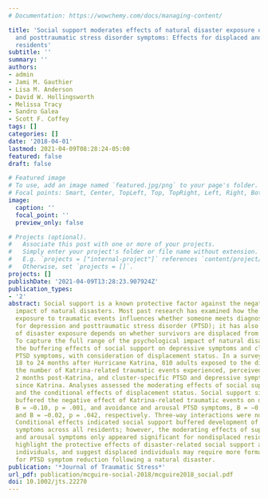 ```yaml
---
# Documentation: https://wowchemy.com/docs/managing-content/

title: 'Social support moderates effects of natural disaster exposure on depression
  and posttraumatic stress disorder symptoms: Effects for displaced and nondisplaced
  residents'
subtitle: ''
summary: ''
authors:
- admin
- Jami M. Gauthier
- Lisa M. Anderson
- David W. Hollingsworth
- Melissa Tracy
- Sandro Galea
- Scott F. Coffey
tags: []
categories: []
date: '2018-04-01'
lastmod: 2021-04-09T08:28:24-05:00
featured: false
draft: false

# Featured image
# To use, add an image named `featured.jpg/png` to your page's folder.
# Focal points: Smart, Center, TopLeft, Top, TopRight, Left, Right, BottomLeft, Bottom, BottomRight.
image:
  caption: ''
  focal_point: ''
  preview_only: false

# Projects (optional).
#   Associate this post with one or more of your projects.
#   Simply enter your project's folder or file name without extension.
#   E.g. `projects = ["internal-project"]` references `content/project/deep-learning/index.md`.
#   Otherwise, set `projects = []`.
projects: []
publishDate: '2021-04-09T13:28:23.907924Z'
publication_types:
- '2'
abstract: Social support is a known protective factor against the negative psychological
  impact of natural disasters. Most past research has examined how the effects of
  exposure to traumatic events influences whether someone meets diagnostic criteria
  for depression and posttraumatic stress disorder (PTSD); it has also suggested sequelae
  of disaster exposure depends on whether survivors are displaced from their homes.
  To capture the full range of the psychological impact of natural disasters, we examined
  the buffering effects of social support on depressive symptoms and cluster‐specific
  PTSD symptoms, with consideration of displacement status. In a survey conducted
  18 to 24 months after Hurricane Katrina, 810 adults exposed to the disaster reported
  the number of Katrina‐related traumatic events experienced, perceived social support
  2 months post‐Katrina, and cluster‐specific PTSD and depressive symptoms experienced
  since Katrina. Analyses assessed the moderating effects of social support and displacement
  and the conditional effects of displacement status. Social support significantly
  buffered the negative effect of Katrina‐related traumatic events on depressive symptoms,
  B = −0.10, p = .001, and avoidance and arousal PTSD symptoms, B = −0.02, p = .035
  and B = −0.02, p = .042, respectively. Three‐way interactions were nonsignificant.
  Conditional effects indicated social support buffered development of depressive
  symptoms across all residents; however, the moderating effects of support on avoidance
  and arousal symptoms only appeared significant for nondisplaced residents. Results
  highlight the protective effects of disaster‐related social support among nondisplaced
  individuals, and suggest displaced individuals may require more formal supports
  for PTSD symptom reduction following a natural disaster.
publication: '*Journal of Traumatic Stress*'
url_pdf: publication/mcguire-social-2018/mcguire2018_social.pdf
doi: 10.1002/jts.22270
---
```

